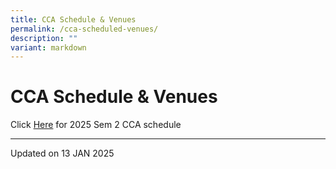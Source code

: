 ```yaml
---
title: CCA Schedule & Venues
permalink: /cca-scheduled-venues/
description: ""
variant: markdown
---
```

CCA Schedule & Venues
====================

Click [Here](/files/CCA_Schedule__2025_SEM_2.pdf) for 2025 Sem 2 CCA schedule

------------------
Updated on 13 JAN 2025